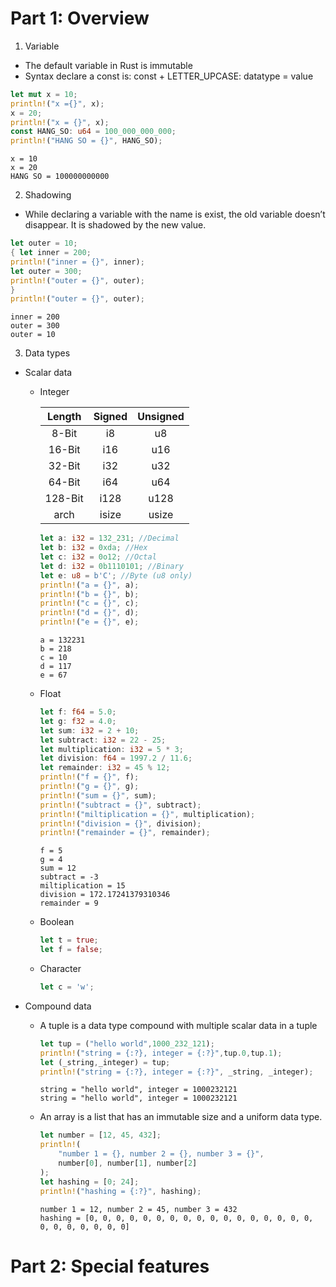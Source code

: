 # Part 1: Overview

1.  Variable

<!-- end list -->

  - The default variable in Rust is immutable
  - Syntax declare a const is: const + LETTER\_UPCASE: datatype = value

<!-- end list -->

``` rust
let mut x = 10;
println!("x ={}", x);
x = 20; 
println!("x = {}", x);
const HANG_SO: u64 = 100_000_000_000;
println!("HANG SO = {}", HANG_SO);
```

``` stdout
x = 10
x = 20
HANG SO = 100000000000
```

2.  Shadowing

<!-- end list -->

  - While declaring a variable with the name is exist, the old variable
    doesn’t disappear. It is shadowed by the new value.

<!-- end list -->

``` rust
let outer = 10; 
{ let inner = 200; 
println!("inner = {}", inner); 
let outer = 300; 
println!("outer = {}", outer); 
}
println!("outer = {}", outer);
```

``` stdout
inner = 200
outer = 300
outer = 10
```

3.  Data types

<!-- end list -->

  - Scalar data
    
      - Integer
        
        | Length  | Signed | Unsigned |
        | :-----: | :----: | :------: |
        |  8-Bit  |   i8   |    u8    |
        | 16-Bit  |  i16   |   u16    |
        | 32-Bit  |  i32   |   u32    |
        | 64-Bit  |  i64   |   u64    |
        | 128-Bit |  i128  |   u128   |
        |  arch   | isize  |  usize   |
        

        ``` rust
        let a: i32 = 132_231; //Decimal
        let b: i32 = 0xda; //Hex
        let c: i32 = 0o12; //Octal
        let d: i32 = 0b1110101; //Binary
        let e: u8 = b'C'; //Byte (u8 only)
        println!("a = {}", a);
        println!("b = {}", b);
        println!("c = {}", c);
        println!("d = {}", d);
        println!("e = {}", e);
        ```
        
        ``` stdout
        a = 132231
        b = 218
        c = 10
        d = 117
        e = 67
        ```
    
      - Float
        
        <!-- end list -->
        
        ``` rust
        let f: f64 = 5.0;
        let g: f32 = 4.0;
        let sum: i32 = 2 + 10;
        let subtract: i32 = 22 - 25;
        let multiplication: i32 = 5 * 3;
        let division: f64 = 1997.2 / 11.6;
        let remainder: i32 = 45 % 12;
        println!("f = {}", f);
        println!("g = {}", g);
        println!("sum = {}", sum);
        println!("subtract = {}", subtract);
        println!("miltiplication = {}", multiplication);
        println!("division = {}", division);
        println!("remainder = {}", remainder);
        ```
        
        ``` stdout
        f = 5
        g = 4
        sum = 12
        subtract = -3
        miltiplication = 15
        division = 172.17241379310346
        remainder = 9
        ```
    
      - Boolean
        
        ``` rust
        let t = true;
        let f = false;
        ```
    
      - Character
        
        <!-- end list -->
        
        ``` rust
        let c = 'w';
        ```

  - Compound data
    
      - A tuple is a data type compound with multiple scalar data in a
        tuple
        
        ``` rust
        let tup = ("hello world",1000_232_121);
        println!("string = {:?}, integer = {:?}",tup.0,tup.1);
        let (_string,_integer) = tup;
        println!("string = {:?}, integer = {:?}", _string, _integer);
        ```
        
        ``` stdout
        string = "hello world", integer = 1000232121
        string = "hello world", integer = 1000232121
        ```
    
      - An array is a list that has an immutable size and a uniform data
        type.
        
        ``` rust
        let number = [12, 45, 432];
        println!(
            "number 1 = {}, number 2 = {}, number 3 = {}",
            number[0], number[1], number[2]
        );
        let hashing = [0; 24];
        println!("hashing = {:?}", hashing);
        ```
        
        ``` stdout
        number 1 = 12, number 2 = 45, number 3 = 432
        hashing = [0, 0, 0, 0, 0, 0, 0, 0, 0, 0, 0, 0, 0, 0, 0, 0, 0, 0, 0, 0, 0, 0, 0, 0]
        ```

# Part 2: Special features
